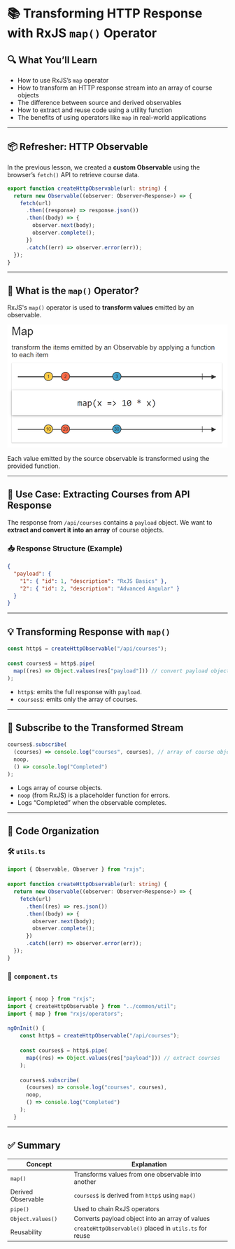 # 📚 Transforming HTTP Response with RxJS `map()` Operator

## 🔍 What You’ll Learn

- How to use RxJS’s `map` operator
- How to transform an HTTP response stream into an array of course objects
- The difference between source and derived observables
- How to extract and reuse code using a utility function
- The benefits of using operators like `map` in real-world applications

---

## 📦 Refresher: HTTP Observable

In the previous lesson, we created a **custom Observable** using the browser’s `fetch()` API to retrieve course data.

```ts
export function createHttpObservable(url: string) {
  return new Observable((observer: Observer<Response>) => {
    fetch(url)
      .then((response) => response.json())
      .then((body) => {
        observer.next(body);
        observer.complete();
      })
      .catch((err) => observer.error(err));
  });
}
```

---

## 🧠 What is the `map()` Operator?

RxJS's `map()` operator is used to **transform values** emitted by an observable.

![alt text](./image/map.png)

Each value emitted by the source observable is transformed using the provided function.

---

## 🧪 Use Case: Extracting Courses from API Response

The response from `/api/courses` contains a `payload` object. We want to **extract and convert it into an array** of course objects.

### 📥 Response Structure (Example)

```json
{
  "payload": {
    "1": { "id": 1, "description": "RxJS Basics" },
    "2": { "id": 2, "description": "Advanced Angular" }
  }
}
```

---

## 💡 Transforming Response with `map()`

```ts
const http$ = createHttpObservable("/api/courses");

const courses$ = http$.pipe(
  map((res) => Object.values(res["payload"])) // convert payload object to array
);
```

- `http$`: emits the full response with `payload`.
- `courses$`: emits only the array of courses.

---

## 💬 Subscribe to the Transformed Stream

```ts
courses$.subscribe(
  (courses) => console.log("courses", courses), // array of course objects
  noop,
  () => console.log("Completed")
);
```

- Logs array of course objects.
- `noop` (from RxJS) is a placeholder function for errors.
- Logs “Completed” when the observable completes.

---

## 🧩 Code Organization

### 🛠 `utils.ts`

```ts
import { Observable, Observer } from "rxjs";

export function createHttpObservable(url: string) {
  return new Observable((observer: Observer<Response>) => {
    fetch(url)
      .then((res) => res.json())
      .then((body) => {
        observer.next(body);
        observer.complete();
      })
      .catch((err) => observer.error(err));
  });
}
```

### 🧾 `component.ts`

```ts

import { noop } from "rxjs";
import { createHttpObservable } from "../common/util";
import { map } from "rxjs/operators";

ngOnInit() {
    const http$ = createHttpObservable("/api/courses");

    const courses$ = http$.pipe(
      map((res) => Object.values(res["payload"])) // extract courses
    );

    courses$.subscribe(
      (courses) => console.log("courses", courses),
      noop,
      () => console.log("Completed")
    );
  }
```

---

## ✅ Summary

| Concept            | Explanation                                             |
| ------------------ | ------------------------------------------------------- |
| `map()`            | Transforms values from one observable into another      |
| Derived Observable | `courses$` is derived from `http$` using `map()`        |
| `pipe()`           | Used to chain RxJS operators                            |
| `Object.values()`  | Converts payload object into an array of values         |
| Reusability        | `createHttpObservable()` placed in `utils.ts` for reuse |


